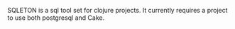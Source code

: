 SQLETON is a sql tool set for clojure projects. It currently requires a project to use both postgresql and Cake.
